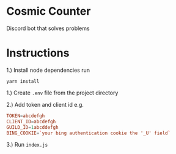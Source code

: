 # Cosmic Counter

Discord bot that solves problems

# Instructions

1.) Install node dependencies run

```
yarn install
```

1.) Create `.env` file from the project directory

2.) Add token and client id e.g.

```toml
TOKEN=abcdefgh
CLIENT_ID=abcdefgh
GUILD_ID=1abcddefgh
BING_COOKIE=`your bing authentication cookie the '_U' field`
```

3.) Run `index.js`
